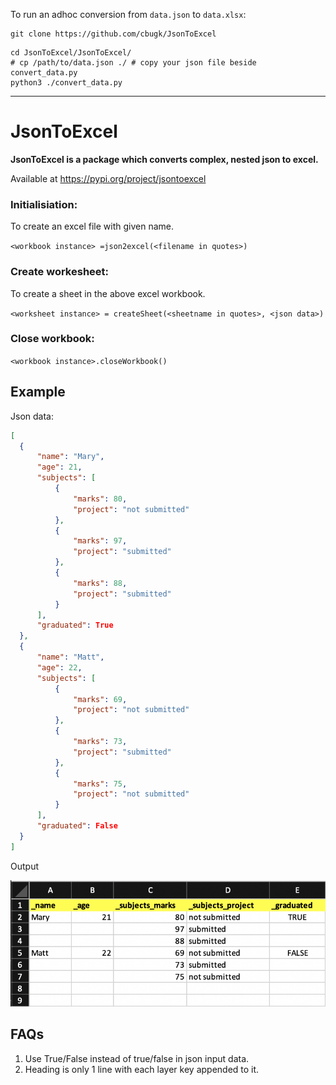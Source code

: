 To run an adhoc conversion from `data.json` to `data.xlsx`:
```
git clone https://github.com/cbugk/JsonToExcel
```

```
cd JsonToExcel/JsonToExcel/
# cp /path/to/data.json ./ # copy your json file beside convert_data.py
python3 ./convert_data.py
```

---

# JsonToExcel

**JsonToExcel is a package which converts complex, nested json to excel.**

Available at https://pypi.org/project/jsontoexcel

### Initialisiation:
  To create an excel file with given name.

  `<workbook instance> =json2excel(<filename in quotes>)`

### Create workesheet:
  To create a sheet in the above excel workbook.

  `<worksheet instance> = createSheet(<sheetname in quotes>, <json data>)`

### Close workbook:
  `<workbook instance>.closeWorkbook()`

## Example
  Json data:

  ```json
  [
    {
        "name": "Mary",
        "age": 21,
        "subjects": [
            {
                "marks": 80,
                "project": "not submitted"
            },
            {
                "marks": 97,
                "project": "submitted"
            },
            {
                "marks": 88,
                "project": "submitted"
            }
        ],
        "graduated": True
    },
    {
        "name": "Matt",
        "age": 22,
        "subjects": [
            {
                "marks": 69,
                "project": "not submitted"
            },
            {
                "marks": 73,
                "project": "submitted"
            },
            {
                "marks": 75,
                "project": "not submitted"
            }
        ],
        "graduated": False
    }
]
```

Output

![alt text](https://github.com/akritianand/JsonToExcel/blob/master/JsonToExcel/SampleOutput.png "Output")

## FAQs

1. Use True/False instead of true/false in json input data.
2. Heading is only 1 line with each layer key appended to it.

